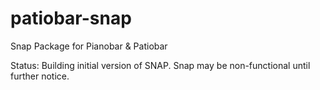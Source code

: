 # patiobar-snap
Snap Package for Pianobar & Patiobar

Status:  Building initial version of SNAP.  Snap may be non-functional until further notice.
